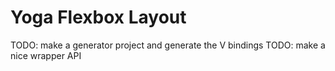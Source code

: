 # Yoga Flexbox Layout

TODO: make a generator project and generate the V bindings
TODO: make a nice wrapper API